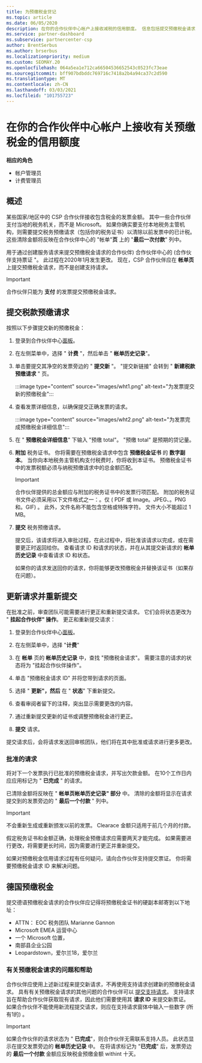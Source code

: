 ```yaml
---
title: 为预缴税金贷记
ms.topic: article
ms.date: 06/05/2020
description: 在你的合作伙伴中心帐户上接收减税的信用额度。 信息包括提交预缴税金请求的步骤。
ms.service: partner-dashboard
ms.subservice: partnercenter-csp
author: BrentSerbus
ms.author: brserbus
ms.localizationpriority: medium
ms.custom: SEOMAY.20
ms.openlocfilehash: 064a5ea1e712ca66504536652543c0523fc73eae
ms.sourcegitcommit: bff907bdbddc769716c7418a2b4a94ca37c2d590
ms.translationtype: MT
ms.contentlocale: zh-CN
ms.lasthandoff: 03/03/2021
ms.locfileid: "101755723"
---
```

# <a name="receive-credit-on-your-partner-center-account-for-tax-withholding"></a>在你的合作伙伴中心帐户上接收有关预缴税金的信用额度

**相应的角色**

- 帐户管理员
- 计费管理员

## <a name="overview"></a>概述

某些国家/地区中的 CSP 合作伙伴接收包含税金的发票金额。 其中一些合作伙伴支付当地的税务机关，而不是 Microsoft。 如果你确实要支付本地税务主管机构，则需要提交税务预缴请求（包括你的税务证书）以清除以前发票中的已计税。 这些清除金额将反映在合作伙伴中心的 "帐单"**页** 上的 "**最后一次付款**" 列中。

用于通过创建服务请求来提交预缴税金请求的合作伙伴) 合作伙伴中心的 (合作伙伴支持票证 "。 此过程在2020年1月发生更改。 现在，CSP 合作伙伴应在 **帐单页** 上提交预缴税金请求，而不是创建支持请求。

> [!IMPORTANT]
> 合作伙伴只能为 **支付** 的发票提交预缴税金请求。

## <a name="submit-a-tax-withholding-request"></a>提交税款预缴请求

按照以下步骤提交新的预缴税金：

1. 登录到合作伙伴中心[面板](https://partner.microsoft.com/dashboard/home)。

2. 在左侧菜单中，选择 " **计费** "，然后单击 " **帐单历史记录**"。

3. 单击要提交其净空的发票旁边的 " **提交新** "。 "提交新链接" 会转到 " **新建税款预缴请求** " 页。

   :::image type="content" source="images/wht1.png" alt-text="为发票提交新的预缴税金":::

4. 查看发票详细信息，以确保提交正确发票的请求。

   :::image type="content" source="images/wht2.png" alt-text="为发票完成预缴税金详细信息":::

5. 在 " **预缴税金详细信息**" 下输入 "预缴 total"。 "预缴 total" 是预期的贷记量。

6. **附加** 税务证书。 你将需要在预缴税金请求中包含 **预缴税金证书** 的 **数字副本**。 当你向本地税务主管机构支付税费时，你将收到本证书。 预缴税金证书中的发票税额必须与纳税预缴请求中的总金额匹配。

   > [!IMPORTANT]
   > 合作伙伴提供的总金额应与附加的税务证书中的发票行项匹配。 附加的税务证书文件必须采用以下文件格式之一：。仅 ( PDF 或 Image。JPEG、。PNG 和。GIF) 。 此外，文件名称不能包含空格或特殊字符。 文件大小不能超过 1 MB。

7. **提交** 税务预缴请求。

   提交后，该请求将进入审批过程，在此过程中，将批准该请求以完成，或在需要更正时返回给你。 查看请求 ID 和请求的状态，并在从其提交新请求的 **帐单历史记录** 中查看请求 ID 和状态。

   如果你的请求发送回你的请求，你将能够更改预缴税金并替换该证书（如果存在问题）。

## <a name="update-request-and-resubmit"></a>更新请求并重新提交

在批准之前，审查团队可能需要进行更正和重新提交请求。 它们会将状态更改为 " **挂起合作伙伴" 操作**。 更正和重新提交请求：

1. 登录到合作伙伴中心[面板](https://partner.microsoft.com/dashboard/home)。

2. 在左侧菜单中，选择 "**计费**"

3. 在 **帐单** 页的 **帐单历史记录** 中，查找 "预缴税金请求"。 需要注意的请求的状态将为 "挂起合作伙伴操作"。

4. 单击 "预缴税金请求 ID" 并将您带到请求的页面。

5. 选择 " **更新"，然后** 在 " **状态**" 下重新提交。

6. 查看审阅者留下的注释，突出显示需要更改的内容。

7. 通过重新提交更新的证书或调整预缴税金进行更正。

8. **提交** 请求。

提交请求后，会将请求发送回审核团队，他们将在其中批准或请求进行更多更改。

### <a name="approved-requests"></a>批准的请求

将对下一个发票执行已批准的预缴税金请求，并写出欠款金额。 在10个工作日内应应用标记为 " **已完成** " 的请求。 

已清除金额将反映在 " **帐单页帐单历史记录" 部分** 中。 清除的金额将显示在请求提交到的发票旁边的 " **最后一个付款** " 列中。

   > [!IMPORTANT]
   > 不会重新生成或重新颁发以前的发票。 Clearace 金额只适用于前几个月的付款。

假定税务证书和金额正确，处理税金预缴请求应需要两天才能完成。 如果需要进行更改，将需要更长时间，因为需要进行更正并重新提交。

如果对预缴税金信用请求过程有任何疑问，请向合作伙伴支持提交票证。 你将需要预缴税金请求 ID 来解决问题。

## <a name="german-tax-withholding"></a>德国预缴税金

提交德语预缴税金请求的合作伙伴应记得将预缴税金证书的硬副本邮寄到以下地址：

- ATTN： EOC 税务团队 Marianne Gannon
- Microsoft EMEA 运营中心
- 一个 Microsoft 位置，
- 南部县企业公园
- Leopardstown，爱尔兰18，爱尔兰

### <a name="questions-and-assistance-for-tax-withholding-requests"></a>有关预缴税金请求的问题和帮助

合作伙伴应使用上述新过程来提交新请求，不再使用支持请求创建新的预缴税金请求。 具有有关预缴税金请求的其他问题的合作伙伴可以 [提交支持请求](https://partner.microsoft.com/dashboard/support/csp/servicerequests/create?stage=2&topicid=9227afa6-babf-3917-acee-67db7860f5ed)。 支持请求旨在帮助合作伙伴获取现有请求，因此他们需要使用其 **请求 ID** 来提交新票证。 如果合作伙伴不能使用新流程提交请求，则应在支持请求窗体中输入一些数字 (所有1的) 。 

   > [!IMPORTANT]
   > 如果合作伙伴的请求状态为 " **已完成**"，则合作伙伴无需联系支持人员。 此状态显示在提交发票旁边的 **帐单历史记录** 中。 在将请求标记为 "**已完成**" 后，发票旁边的 **最后一个付款** 金额应反映税金预缴金额 withint 十天。
